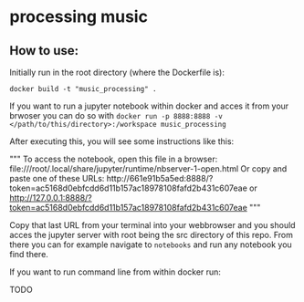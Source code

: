 # processing music

## How to use:

Initially run in the root directory (where the Dockerfile is):

`docker build -t "music_processing" .`

If you want to run a jupyter notebook within docker and acces it from your brwoser you can do so with
`docker run -p 8888:8888 -v </path/to/this/directory>:/workspace music_processing`

After executing this, you will see some instructions like this:

"""
To access the notebook, open this file in a browser:
        file:///root/.local/share/jupyter/runtime/nbserver-1-open.html
    Or copy and paste one of these URLs:
        http://661e91b5a5ed:8888/?token=ac5168d0ebfcdd6d11b157ac18978108fafd2b431c607eae
     or http://127.0.0.1:8888/?token=ac5168d0ebfcdd6d11b157ac18978108fafd2b431c607eae
"""

Copy that last URL from your terminal into your webbrowser and you should acces the jupyter server with root being the src directory of this repo. From there you can for example navigate to `notebooks` and run any notebook you find there.

If you want to run command line from within docker run:

TODO
